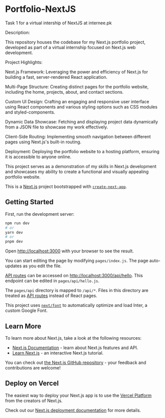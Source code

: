 # Portfolio-NextJS
Task 1 for a virtual intership of NextJS at internee.pk

Description:

This repository houses the codebase for my Next.js portfolio project, developed as part of a virtual internship focused on Next.js web development.

Project Highlights:

Next.js Framework: Leveraging the power and efficiency of Next.js for building a fast, server-rendered React application.

Multi-Page Structure: Creating distinct pages for the portfolio website, including the home, projects, about, and contact sections.

Custom UI Design: Crafting an engaging and responsive user interface using React components and various styling options such as CSS modules and styled-components.

Dynamic Data Showcase: Fetching and displaying project data dynamically from a JSON file to showcase my work effectively.

Client-Side Routing: Implementing smooth navigation between different pages using Next.js's built-in routing.

Deployment: Deploying the portfolio website to a hosting platform, ensuring it is accessible to anyone online.

This project serves as a demonstration of my skills in Next.js development and showcases my ability to create a functional and visually appealing portfolio website.



This is a [Next.js](https://nextjs.org/) project bootstrapped with [`create-next-app`](https://github.com/vercel/next.js/tree/canary/packages/create-next-app).

## Getting Started

First, run the development server:

```bash
npm run dev
# or
yarn dev
# or
pnpm dev
```

Open [http://localhost:3000](http://localhost:3000) with your browser to see the result.

You can start editing the page by modifying `pages/index.js`. The page auto-updates as you edit the file.

[API routes](https://nextjs.org/docs/api-routes/introduction) can be accessed on [http://localhost:3000/api/hello](http://localhost:3000/api/hello). This endpoint can be edited in `pages/api/hello.js`.

The `pages/api` directory is mapped to `/api/*`. Files in this directory are treated as [API routes](https://nextjs.org/docs/api-routes/introduction) instead of React pages.

This project uses [`next/font`](https://nextjs.org/docs/basic-features/font-optimization) to automatically optimize and load Inter, a custom Google Font.

## Learn More

To learn more about Next.js, take a look at the following resources:

- [Next.js Documentation](https://nextjs.org/docs) - learn about Next.js features and API.
- [Learn Next.js](https://nextjs.org/learn) - an interactive Next.js tutorial.

You can check out [the Next.js GitHub repository](https://github.com/vercel/next.js/) - your feedback and contributions are welcome!

## Deploy on Vercel

The easiest way to deploy your Next.js app is to use the [Vercel Platform](https://vercel.com/new?utm_medium=default-template&filter=next.js&utm_source=create-next-app&utm_campaign=create-next-app-readme) from the creators of Next.js.

Check out our [Next.js deployment documentation](https://nextjs.org/docs/deployment) for more details.
